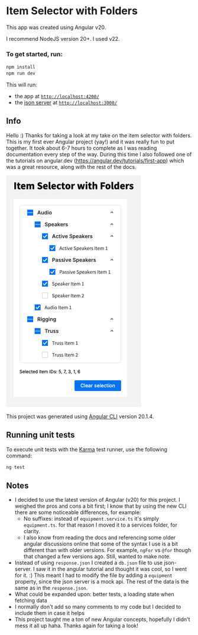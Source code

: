 # Item Selector with Folders

This app was created using Angular v20.

I recommend NodeJS version 20+. I used v22.

### To get started, run:

```bash
npm install
npm run dev
```

This will run:

- the app at [`http://localhost:4200/`](http://localhost:4200/)
- the [json server](https://www.npmjs.com/package/json-server) at [`http://localhost:3000/`](http://localhost:3000/)

## Info

Hello :) Thanks for taking a look at my take on the item selector with folders. This is my first ever Angular project (yay!) and it was really fun to put together. It took about 6-7 hours to complete as I was reading documentation every step of the way. During this time I also followed one of the tutorials on angular.dev (https://angular.dev/tutorials/first-app) which was a great resource, along with the rest of the docs.

![screencap of the item selector](image.png)

This project was generated using [Angular CLI](https://github.com/angular/angular-cli) version 20.1.4.

## Running unit tests

To execute unit tests with the [Karma](https://karma-runner.github.io) test runner, use the following command:

```bash
ng test
```

## Notes

- I decided to use the latest version of Angular (v20) for this project. I weighed the pros and cons a bit first; I know that by using the new CLI there are some noticeable differences, for example:
  - No suffixes: instead of `equipment.service.ts` it's simply `equipment.ts`. for that reason I moved it to a services folder, for clarity.
  - I also know from reading the docs and referencing some older angular discussions online that some of the syntax I use is a bit different than with older versions. For example, `ngFor` vs `@for` though that changed a few versions ago. Still, wanted to make note.
- Instead of using `response.json` I created a `db.json` file to use json-server. I saw it in the angular tutorial and thought it was cool, so I went for it. :) This meant I had to modify the file by adding a `equipment` property, since the json server is a mock api. The rest of the data is the same as in the `response.json`.
- What could be expanded upon: better tests, a loading state when fetching data
- I normally don't add so many comments to my code but I decided to include them in case it helps
- This project taught me a ton of new Angular concepts, hopefully I didn't mess it all up haha. Thanks again for taking a look!
